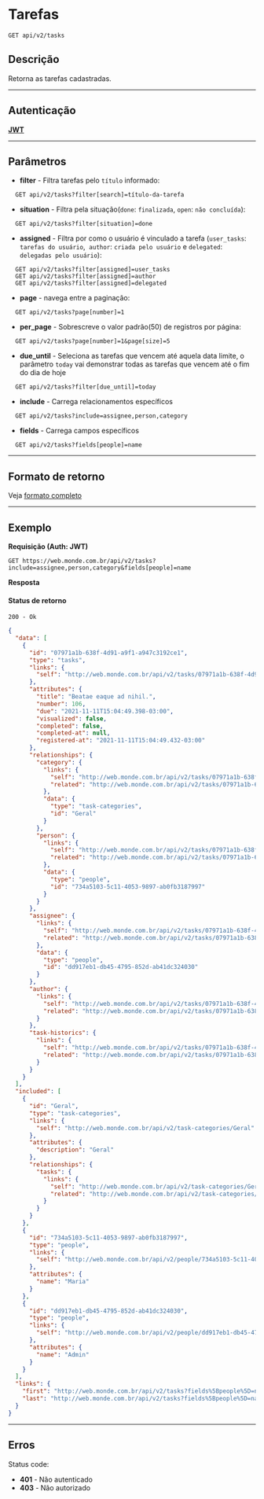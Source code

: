 # Tarefas

    GET api/v2/tasks

## Descrição
Retorna as tarefas cadastradas.

***

## Autenticação
**[JWT](../authentication/POST_tokens.md)**

***

## Parâmetros

  - **filter** - Filtra tarefas pelo `título` informado:

  ```
    GET api/v2/tasks?filter[search]=título-da-tarefa
  ```

  - **situation** - Filtra pela situação(`done`: `finalizada`, `open`: `não concluída`):

  ```
    GET api/v2/tasks?filter[situation]=done
  ```

  - **assigned** - Filtra por como o usuário é vinculado a tarefa (`user_tasks`: `tarefas do usuário`,
  `author`: `criada pelo usuário` e `delegated`: `delegadas pelo usuário`):
  
  ```
    GET api/v2/tasks?filter[assigned]=user_tasks
    GET api/v2/tasks?filter[assigned]=author
    GET api/v2/tasks?filter[assigned]=delegated
  ```

  - **page** - navega entre a paginação:

  ```
    GET api/v2/tasks?page[number]=1
  ```

  - **per_page** - Sobrescreve o valor padrão(50) de registros por página:

  ```
    GET api/v2/tasks?page[number]=1&page[size]=5
  ```

  - **due_until** - Seleciona as tarefas que vencem até aquela data limite, o parâmetro `today` vai demonstrar todas as tarefas que vencem até o fim do dia de hoje

  ```
    GET api/v2/tasks?filter[due_until]=today
  ```
  - **include** - Carrega relacionamentos específicos
  
  ```
    GET api/v2/tasks?include=assignee,person,category
  ```

  - **fields** - Carrega campos específicos

  ```
    GET api/v2/tasks?fields[people]=name
  ```

***

## Formato de retorno

  Veja [formato completo](../full_format.md#tarefas)

***

## Exemplo
  **Requisição (Auth: JWT)**

    GET https://web.monde.com.br/api/v2/tasks?include=assignee,person,category&fields[people]=name

  **Resposta**

  #### Status de retorno
    200 - Ok

  ``` json
  {
    "data": [
      {
        "id": "07971a1b-638f-4d91-a9f1-a947c3192ce1",
        "type": "tasks",
        "links": {
          "self": "http://web.monde.com.br/api/v2/tasks/07971a1b-638f-4d91-a9f1-a947c3192ce1"
        },
        "attributes": {
          "title": "Beatae eaque ad nihil.",
          "number": 106,
          "due": "2021-11-11T15:04:49.398-03:00",
          "visualized": false,
          "completed": false,
          "completed-at": null,
          "registered-at": "2021-11-11T15:04:49.432-03:00"
        },
        "relationships": {
          "category": {
            "links": {
              "self": "http://web.monde.com.br/api/v2/tasks/07971a1b-638f-4d91-a9f1-a947c3192ce1/relationships/category",
              "related": "http://web.monde.com.br/api/v2/tasks/07971a1b-638f-4d91-a9f1-a947c3192ce1/category"
            },
            "data": {
              "type": "task-categories",
              "id": "Geral"
            }
          },
          "person": {
            "links": {
              "self": "http://web.monde.com.br/api/v2/tasks/07971a1b-638f-4d91-a9f1-a947c3192ce1/relationships/person",
              "related": "http://web.monde.com.br/api/v2/tasks/07971a1b-638f-4d91-a9f1-a947c3192ce1/person"
            },
            "data": {
              "type": "people",
              "id": "734a5103-5c11-4053-9897-ab0fb3187997"
            }
          }
        },
        "assignee": {
          "links": {
            "self": "http://web.monde.com.br/api/v2/tasks/07971a1b-638f-4d91-a9f1-a947c3192ce1/relationships/assignee",
            "related": "http://web.monde.com.br/api/v2/tasks/07971a1b-638f-4d91-a9f1-a947c3192ce1/assignee"
          },
          "data": {
            "type": "people",
            "id": "dd917eb1-db45-4795-852d-ab41dc324030"
          }
        },
        "author": {
          "links": {
            "self": "http://web.monde.com.br/api/v2/tasks/07971a1b-638f-4d91-a9f1-a947c3192ce1/relationships/author",
            "related": "http://web.monde.com.br/api/v2/tasks/07971a1b-638f-4d91-a9f1-a947c3192ce1/author"
          }
        },
        "task-historics": {
          "links": {
            "self": "http://web.monde.com.br/api/v2/tasks/07971a1b-638f-4d91-a9f1-a947c3192ce1/relationships/task-historics",
            "related": "http://web.monde.com.br/api/v2/tasks/07971a1b-638f-4d91-a9f1-a947c3192ce1/task-historics"
          }
        }
      }
    ],
    "included": [
      {
        "id": "Geral",
        "type": "task-categories",
        "links": {
          "self": "http://web.monde.com.br/api/v2/task-categories/Geral"
        },
        "attributes": {
          "description": "Geral"
        },
        "relationships": {
          "tasks": {
            "links": {
              "self": "http://web.monde.com.br/api/v2/task-categories/Geral/relationships/tasks",
              "related": "http://web.monde.com.br/api/v2/task-categories/Geral/tasks"
            }
          }
        }
      },
      {
        "id": "734a5103-5c11-4053-9897-ab0fb3187997",
        "type": "people",
        "links": {
          "self": "http://web.monde.com.br/api/v2/people/734a5103-5c11-4053-9897-ab0fb3187997"
        },
        "attributes": {
          "name": "Maria"
        } 
      },
      {
        "id": "dd917eb1-db45-4795-852d-ab41dc324030",
        "type": "people",
        "links": {
          "self": "http://web.monde.com.br/api/v2/people/dd917eb1-db45-4795-852d-ab41dc324030"
        },
        "attributes": {
          "name": "Admin"
        }
      }
    ],
    "links": {
      "first": "http://web.monde.com.br/api/v2/tasks?fields%5Bpeople%5D=name&include=assignee%2Cperson%2Ccategory&page%5Bnumber%5D=1&page%5Bsize%5D=50",
      "last": "http://web.monde.com.br/api/v2/tasks?fields%5Bpeople%5D=name&include=assignee%2Cperson%2Ccategory&page%5Bnumber%5D=1&page%5Bsize%5D=50"
    }
  }
  ```

***

## Erros
  Status code:
  - **401** - Não autenticado
  - **403** - Não autorizado
